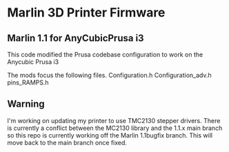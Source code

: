 # Marlin 3D Printer Firmware

## Marlin 1.1 for AnyCubicPrusa i3
This code modified the Prusa codebase configuration to work on the Anycubic Prusa i3

The mods focus the following files.
Configuration.h
Configuration_adv.h
pins_RAMPS.h

## Warning
I'm working on updating my printer to use TMC2130 stepper drivers.
There is currently a conflict between the MC2130 library and the 1.1.x main branch so this repo is currently working off the Marlin 1.1bugfix branch.
This will move back to the main branch once fixed.
